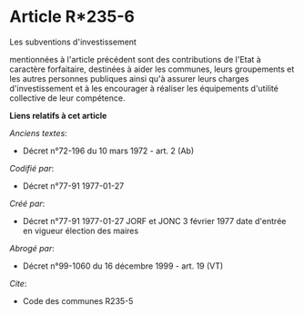 # Article R*235-6

Les subventions d'investissement       

mentionnées à l'article précédent sont des contributions de l'Etat à caractère forfaitaire, destinées à aider les communes,
leurs groupements et les autres personnes publiques ainsi qu'à assurer leurs charges d'investissement et à les encourager à
réaliser les équipements d'utilité collective de leur compétence.

**Liens relatifs à cet article**

_Anciens textes_:

  - Décret n°72-196 du 10 mars 1972 - art. 2 (Ab)

_Codifié par_:

  - Décret n°77-91 1977-01-27

_Créé par_:

  - Décret n°77-91 1977-01-27 JORF et JONC 3 février 1977 date d'entrée en vigueur élection des maires

_Abrogé par_:

  - Décret n°99-1060 du 16 décembre 1999 - art. 19 (VT)

_Cite_:

  - Code des communes R235-5
